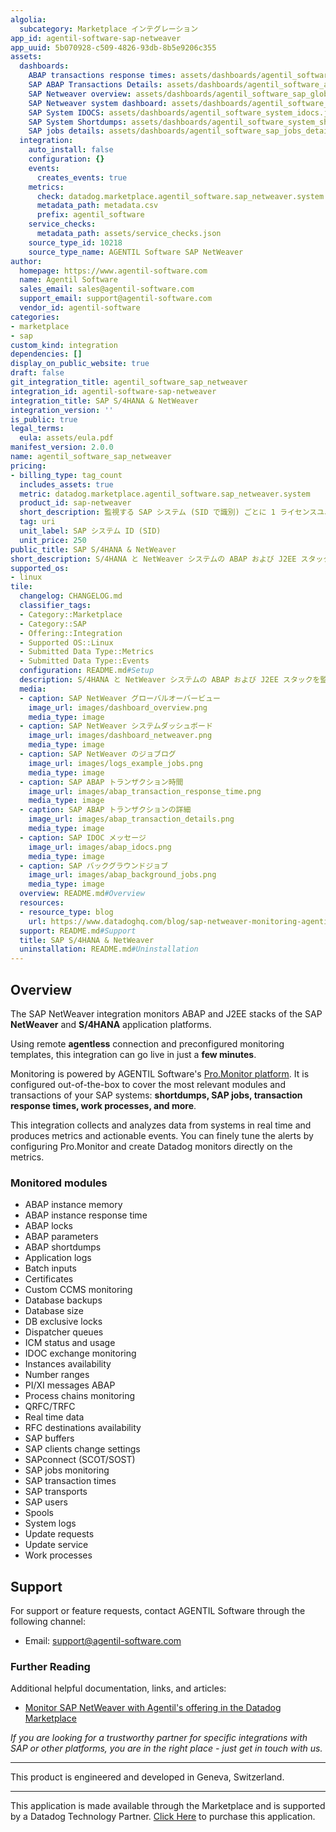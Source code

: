 ```yaml
---
algolia:
  subcategory: Marketplace インテグレーション
app_id: agentil-software-sap-netweaver
app_uuid: 5b070928-c509-4826-93db-8b5e9206c355
assets:
  dashboards:
    ABAP transactions response times: assets/dashboards/agentil_software_abap_transactions_response_times.json
    SAP ABAP Transactions Details: assets/dashboards/agentil_software_abap_transactions_details.json
    SAP Netweaver overview: assets/dashboards/agentil_software_sap_global_overview.json
    SAP Netweaver system dashboard: assets/dashboards/agentil_software_sap_netweaver_system.json
    SAP System IDOCS: assets/dashboards/agentil_software_system_idocs.json
    SAP System Shortdumps: assets/dashboards/agentil_software_system_shortdumps.json
    SAP jobs details: assets/dashboards/agentil_software_sap_jobs_details.json
  integration:
    auto_install: false
    configuration: {}
    events:
      creates_events: true
    metrics:
      check: datadog.marketplace.agentil_software.sap_netweaver.system
      metadata_path: metadata.csv
      prefix: agentil_software
    service_checks:
      metadata_path: assets/service_checks.json
    source_type_id: 10218
    source_type_name: AGENTIL Software SAP NetWeaver
author:
  homepage: https://www.agentil-software.com
  name: Agentil Software
  sales_email: sales@agentil-software.com
  support_email: support@agentil-software.com
  vendor_id: agentil-software
categories:
- marketplace
- sap
custom_kind: integration
dependencies: []
display_on_public_website: true
draft: false
git_integration_title: agentil_software_sap_netweaver
integration_id: agentil-software-sap-netweaver
integration_title: SAP S/4HANA & NetWeaver
integration_version: ''
is_public: true
legal_terms:
  eula: assets/eula.pdf
manifest_version: 2.0.0
name: agentil_software_sap_netweaver
pricing:
- billing_type: tag_count
  includes_assets: true
  metric: datadog.marketplace.agentil_software.sap_netweaver.system
  product_id: sap-netweaver
  short_description: 監視する SAP システム (SID で識別) ごとに 1 ライセンスユニットをカウントする
  tag: uri
  unit_label: SAP システム ID (SID)
  unit_price: 250
public_title: SAP S/4HANA & NetWeaver
short_description: S/4HANA と NetWeaver システムの ABAP および J2EE スタックを監視する
supported_os:
- linux
tile:
  changelog: CHANGELOG.md
  classifier_tags:
  - Category::Marketplace
  - Category::SAP
  - Offering::Integration
  - Supported OS::Linux
  - Submitted Data Type::Metrics
  - Submitted Data Type::Events
  configuration: README.md#Setup
  description: S/4HANA と NetWeaver システムの ABAP および J2EE スタックを監視する
  media:
  - caption: SAP NetWeaver グローバルオーバービュー
    image_url: images/dashboard_overview.png
    media_type: image
  - caption: SAP NetWeaver システムダッシュボード
    image_url: images/dashboard_netweaver.png
    media_type: image
  - caption: SAP NetWeaver のジョブログ
    image_url: images/logs_example_jobs.png
    media_type: image
  - caption: SAP ABAP トランザクション時間
    image_url: images/abap_transaction_response_time.png
    media_type: image
  - caption: SAP ABAP トランザクションの詳細
    image_url: images/abap_transaction_details.png
    media_type: image
  - caption: SAP IDOC メッセージ
    image_url: images/abap_idocs.png
    media_type: image
  - caption: SAP バックグラウンドジョブ
    image_url: images/abap_background_jobs.png
    media_type: image
  overview: README.md#Overview
  resources:
  - resource_type: blog
    url: https://www.datadoghq.com/blog/sap-netweaver-monitoring-agentil-datadog-marketplace/
  support: README.md#Support
  title: SAP S/4HANA & NetWeaver
  uninstallation: README.md#Uninstallation
---
```


<!--  SOURCED FROM https://github.com/DataDog/marketplace -->


## Overview
The SAP NetWeaver integration monitors ABAP and J2EE stacks of the SAP **NetWeaver** and **S/4HANA** application platforms.

Using remote **agentless** connection and preconfigured monitoring templates, this integration can go live in just a **few minutes**.

Monitoring is powered by AGENTIL Software's [Pro.Monitor platform][1]. It is configured out-of-the-box to cover the most relevant modules and transactions of your SAP systems: **shortdumps, SAP jobs, transaction response times, work processes, and more**.

This integration collects and analyzes data from systems in real time and produces metrics and actionable events. You can finely tune the alerts by configuring Pro.Monitor and create Datadog monitors directly on the metrics.

### Monitored modules

- ABAP instance memory
- ABAP instance response time
- ABAP locks
- ABAP parameters
- ABAP shortdumps
- Application logs
- Batch inputs
- Certificates
- Custom CCMS monitoring
- Database backups
- Database size
- DB exclusive locks
- Dispatcher queues
- ICM status and usage
- IDOC exchange monitoring
- Instances availability
- Number ranges
- PI/XI messages ABAP
- Process chains monitoring
- QRFC/TRFC
- Real time data
- RFC destinations availability
- SAP buffers
- SAP clients change settings
- SAPconnect (SCOT/SOST)
- SAP jobs monitoring
- SAP transaction times
- SAP transports
- SAP users
- Spools
- System logs
- Update requests
- Update service
- Work processes

## Support

For support or feature requests, contact AGENTIL Software through the following channel:

- Email: [support@agentil-software.com][2]

### Further Reading

Additional helpful documentation, links, and articles:

- [Monitor SAP NetWeaver with Agentil's offering in the Datadog Marketplace][5]

*If you are looking for a trustworthy partner for specific integrations with SAP or other platforms, you are in the right place - just get in touch with us.*

---
This product is engineered and developed in Geneva, Switzerland. 

[1]: https://www.agentil-software.com
[2]: mailto:support@agentil-software.com
[3]: https://softwaredownloads.sap.com/file/0020000000507122021
[4]: https://wiki.agentil-software.com/doku.php?id=products:promonitor:6.8:userguide:configuration
[5]: https://www.datadoghq.com/blog/sap-netweaver-monitoring-agentil-datadog-marketplace/
---
This application is made available through the Marketplace and is supported by a Datadog Technology Partner. <a href="https://app.datadoghq.com/marketplace/app/agentil-software-sap-netweaver" target="_blank">Click Here</a> to purchase this application.